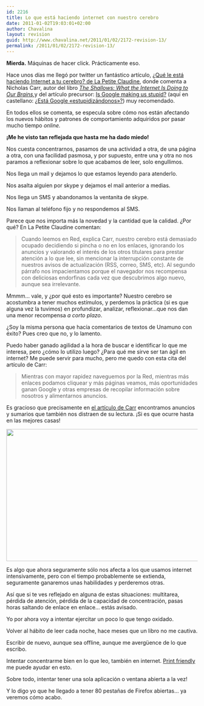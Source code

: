 ```yaml
---
id: 2216
title: Lo que está haciendo internet con nuestro cerebro
date: 2011-01-02T19:03:01+02:00
author: Chavalina
layout: revision
guid: http://www.chavalina.net/2011/01/02/2172-revision-13/
permalink: /2011/01/02/2172-revision-13/
---
```

**Mierda.** Máquinas de hacer click. Prácticamente eso.

Hace unos días me llegó por twitter un fantástico artículo, [¿Qué le está haciendo Internet a tu cerebro? de La Petite Claudine](http://www.lapetiteclaudine.com/archives/014654.html), donde comenta a Nicholas Carr, autor del libro _[The Shallows: What the Internet Is Doing to Our Brains](http://www.amazon.com/gp/product/0393072223?ie=UTF8&tag=lapetiteclaud-20&linkCode=as2&camp=1789&creative=9325&creativeASIN=0393072223)_,y del artículo precursor: <a href="http://www.theatlantic.com/magazine/archive/2008/07/is-google-making-us-stupid/6868/" target="_blank">Is Google making us stupid?</a> (aquí en castellano: <a href="http://manuelgross.bligoo.com/content/view/608269/Que-le-esta-haciendo-Internet-a-nuestros-cerebros.html" target="_blank">¿Está Google «estupidizándonos»?</a>) muy recomendado.

En todos ellos se comenta, se especula sobre cómo nos están afectando los nuevos hábitos y patrones de comportamiento adquiridos por pasar mucho tiempo _online._

**¡Me he visto tan reflejada que hasta me ha dado miedo!**

Nos cuesta concentrarnos, pasamos de una actividad a otra, de una página a otra, con una facilidad pasmosa, y por supuesto, entre una y otra no nos paramos a reflexionar sobre lo que acabamos de leer, solo engullimos.

Nos llega un mail y dejamos lo que estamos leyendo para atenderlo.

Nos asalta alguien por skype y dejamos el mail anterior a medias.

Nos llega un SMS y abandonamos la ventanita de skype.

Nos llaman al teléfono fijo y no respondemos al SMS.

Parece que nos importa más la novedad y la cantidad que la calidad. ¿Por qué? En La Petite Claudine comentan:

> Cuando leemos en Red, explica Carr, nuestro cerebro está demasiado ocupado decidiendo si pincha o no en los enlaces, ignorando los anuncios y valorando el interés de los otros titulares para prestar atención a lo que lee, sin mencionar la interrupción constante de nuestros avisos de actualización (RSS, correo, SMS, etc). Al segundo párrafo nos impacientamos porque el navegador nos recompensa con deliciosas endorfinas cada vez que descubrimos algo nuevo, aunque sea irrelevante.

Mmmm&#8230; vale, y ¿por qué esto es importante? Nuestro cerebro se acostumbra a tener muchos estímulos, y perdemos la práctica (si es que alguna vez la tuvimos) en profundizar, analizar, reflexionar&#8230;que nos dan una menor recompensa _a corto plazo_.

¿Soy la misma persona que hacía comentarios de textos de Unamuno con éxito? Pues creo que no, y lo lamento.

Puedo haber ganado agilidad a la hora de buscar e identificar lo que me interesa, pero ¿cómo lo utilizo luego? ¿Para qué me sirve ser tan ágil en internet? Me puede servir para mucho, pero me quedo con esta cita del artículo de Carr:

> Mientras con mayor rapidez naveguemos por la Red, mientras más enlaces podamos cliquear y más páginas veamos, más oportunidades ganan Google y otras empresas de recopilar información sobre nosotros y alimentarnos anuncios.

Es gracioso que precisamente en <a href="http://www.theatlantic.com/magazine/archive/2008/07/is-google-making-us-stupid/6868/" target="_blank">el artículo de Carr</a> encontramos anuncios y sumarios que también nos distraen de su lectura. ¡Si es que ocurre hasta en las mejores casas!

<p style="text-align: center;">
  <a href="http://www.chavalina.net/imagenes/2010/12/is-google-making-us-stupid.png"><img class="size-full wp-image-2192  aligncenter" title="is-google-making-us-stupid" src="http://www.chavalina.net/imagenes/2010/12/is-google-making-us-stupid.png" alt="" width="529" height="348" srcset="http://www.chavalina.net/imagenes/2010/12/is-google-making-us-stupid.png 529w, http://www.chavalina.net/imagenes/2010/12/is-google-making-us-stupid-300x197.png 300w, http://www.chavalina.net/imagenes/2010/12/is-google-making-us-stupid-500x328.png 500w" sizes="(max-width: 529px) 100vw, 529px" /></a>
</p>

Es algo que ahora seguramente sólo nos afecta a los que usamos internet intensivamente, pero con el tiempo probablemente se extienda, seguramente ganaremos unas habilidades y perderemos otras.

Así que si te ves reflejado en alguna de estas situaciones: multitarea, pérdida de atención, pérdida de la capacidad de concentración, pasas horas saltando de enlace en enlace&#8230; estás avisado.

Yo por ahora voy a intentar ejercitar un poco lo que tengo oxidado.

Volver al hábito de leer cada noche, hace meses que un libro no me cautiva.

Escribir de nuevo, aunque sea offline, aunque me avergüence de lo que escribo.

Intentar concentrarme bien en lo que leo, también en internet. <a href="http://www.printfriendly.com/" target="_blank">Print friendly</a> me puede ayudar en esto.

Sobre todo, intentar tener una sola aplicación o ventana abierta a la vez!

Y lo digo yo que he llegado a tener 80 pestañas de Firefox abiertas&#8230; ya veremos cómo acabo.